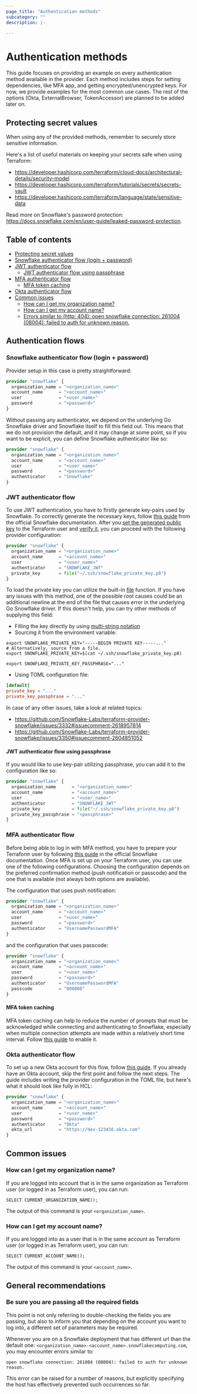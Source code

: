 ```yaml
---
page_title: "Authentication methods"
subcategory: ""
description: |-

---
```

# Authentication methods

This guide focuses on providing an example on every authentication method available in the provider.
Each method includes steps for setting dependencies, like MFA app, and getting encrypted/unencrypted keys.
For now, we provide examples for the most common use cases.
The rest of the options (Okta, ExternalBrowser, TokenAccessor) are planned to be added later on.

[//]: # (TODO: SNOW-1791729)

## Protecting secret values

When using any of the provided methods, remember to securely store sensitive information.

Here's a list of useful materials on keeping your secrets safe when using Terraform:
- https://developer.hashicorp.com/terraform/cloud-docs/architectural-details/security-model
- https://developer.hashicorp.com/terraform/tutorials/secrets/secrets-vault
- https://developer.hashicorp.com/terraform/language/state/sensitive-data

Read more on Snowflake's password protection: https://docs.snowflake.com/en/user-guide/leaked-password-protection.

## Table of contents

* [Protecting secret values](#protecting-secret-values)
* [Snowflake authenticator flow (login + password)](#snowflake-authenticator-flow-login--password)
* [JWT authenticator flow](#jwt-authenticator-flow-)
  * [JWT authenticator flow using passphrase](#jwt-authenticator-flow-using-passphrase)
* [MFA authenticator flow](#mfa-authenticator-flow)
  * [MFA token caching](#mfa-token-caching)
* [Okta authenticator flow](#okta-authenticator-flow)
* [Common issues](#common-issues)
  * [How can I get my organization name?](#how-can-i-get-my-organization-name)
  * [How can I get my account name?](#how-can-i-get-my-account-name)
  * [Errors similar to (http: 404): open snowflake connection: 261004 (08004): failed to auth for unknown reason.](#errors-similar-to-http-404-open-snowflake-connection-261004-08004-failed-to-auth-for-unknown-reason)

## Authentication flows

### Snowflake authenticator flow (login + password)

Provider setup in this case is pretty straightforward:

```terraform
provider "snowflake" {
  organization_name = "<organization_name>"
  account_name      = "<account_name>"
  user              = "<user_name>"
  password          = "<password>"
}
```

Without passing any authenticator, we depend on the underlying Go Snowflake driver and Snowflake itself to fill this field out.
This means that we do not provision the default, and it may change at some point, so if you want to be explicit, you can define Snowflake authenticator like so:

```terraform
provider "snowflake" {
  organization_name = "<organization_name>"
  account_name      = "<account_name>"
  user              = "<user_name>"
  password          = "<password>"
  authenticator     = "Snowflake"
}
```

### JWT authenticator flow 

To use JWT authentication, you have to firstly generate key-pairs used by Snowflake.
To correctly generate the necessary keys, follow [this guide](https://docs.snowflake.com/en/user-guide/key-pair-auth#configuring-key-pair-authentication) from the official Snowflake documentation.
After you [set the generated public key](https://docs.snowflake.com/en/user-guide/key-pair-auth#assign-the-public-key-to-a-snowflake-user) to the Terraform user and [verify it](https://docs.snowflake.com/en/user-guide/key-pair-auth#verify-the-user-s-public-key-fingerprint),
you can proceed with the following provider configuration:

```terraform
provider "snowflake" {
  organization_name = "<organization_name>"
  account_name      = "<account_name>"
  user              = "<user_name>"
  authenticator     = "SNOWFLAKE_JWT"
  private_key       = file("~/.ssh/snowflake_private_key.p8")
}
```

To load the private key you can utilize the built-in [file](https://developer.hashicorp.com/terraform/language/functions/file) function.
If you have any issues with this method, one of the possible root causes could be an additional newline at the end of the file that causes error in the underlying Go Snowflake driver.
If this doesn't help, you can try other methods of supplying this field:
- Filling the key directly by using [multi-string notation](https://developer.hashicorp.com/terraform/language/expressions/strings#heredoc-strings)
- Sourcing it from the environment variable:
```shell
export SNOWFLAKE_PRIVATE_KEY="-----BEGIN PRIVATE KEY-----..."
# Alternatively, source from a file.
export SNOWFLAKE_PRIVATE_KEY=$(cat ~/.ssh/snowflake_private_key.p8)

export SNOWFLAKE_PRIVATE_KEY_PASSPHRASE="..."
```
- Using TOML configuration file:
```toml
[default]
private_key = "..."
private_key_passphrase = "..."
```

In case of any other issues, take a look at related topics:
- https://github.com/Snowflake-Labs/terraform-provider-snowflake/issues/3332#issuecomment-2618957814
- https://github.com/Snowflake-Labs/terraform-provider-snowflake/issues/3350#issuecomment-2604851052

#### JWT authenticator flow using passphrase

If you would like to use key-pair utilizing passphrase, you can add it to the configuration like so:

```terraform
provider "snowflake" {
  organization_name      = "<organization_name>"
  account_name           = "<account_name>"
  user                   = "<user_name>"
  authenticator          = "SNOWFLAKE_JWT"
  private_key            = file("~/.ssh/snowflake_private_key.p8")
  private_key_passphrase = "<passphrase>"
}
```

### MFA authenticator flow

Before being able to log in with MFA method, you have to prepare your Terraform user by following [this guide](https://docs.snowflake.com/en/user-guide/security-mfa) in the official Snowflake documentation.
Once MFA is set up on your Terraform user, you can use one of the following configurations.
Choosing the configuration depends on the preferred confirmation method (push notification or passcode) and the one that is available (not always both options are available).

The configuration that uses push notification:

```terraform
provider "snowflake" {
  organization_name = "<organization_name>"
  account_name      = "<account_name>"
  user              = "<user_name>"
  password          = "<password>"
  authenticator     = "UsernamePasswordMFA"
}
```

and the configuration that uses passcode:

```terraform
provider "snowflake" {
  organization_name = "<organization_name>"
  account_name      = "<account_name>"
  user              = "<user_name>"
  password          = "<password>"
  authenticator     = "UsernamePasswordMFA"
  passcode          = "000000"
}
```

#### MFA token caching

MFA token caching can help to reduce the number of prompts that must be acknowledged while connecting and authenticating to Snowflake, especially when multiple connection attempts are made within a relatively short time interval.
Follow [this guide](https://docs.snowflake.com/en/user-guide/security-mfa#using-mfa-token-caching-to-minimize-the-number-of-prompts-during-authentication-optional) to enable it.

### Okta authenticator flow

To set up a new Okta account for this flow, follow [this guide](https://github.com/Snowflake-Labs/terraform-provider-snowflake/blob/b863d2e79ae6ae021552c4348e3012b8053ede17/pkg/manual_tests/authentication_methods/README.md#okta-authenticator-test).
If you already have an Okta account, skip the first point and follow the next steps.
The guide includes writing the provider configuration in the TOML file, but here's what it should look like fully in HCL:

```terraform
provider "snowflake" {
  organization_name = "<organization_name>"
  account_name      = "<account_name>"
  user              = "<user_name>"
  password          = "<password>"
  authenticator     = "Okta"
  okta_url          = "https://dev-123456.okta.com"
}
```

## Common issues

### How can I get my organization name?

If you are logged into account that is in the same organization as Terraform user (or logged in as Terraform user), you can run:
```snowflake
SELECT CURRENT_ORGANIZATION_NAME();
```
The output of this command is your `<organization_name>`.

### How can I get my account name?

If you are logged into as a user that is in the same account as Terraform user (or logged in as Terraform user), you can run:
```snowflake
SELECT CURRENT_ACCOUNT_NAME();
```
The output of this command is your `<account_name>`.

## General recommendations

### Be sure you are passing all the required fields

This point is not only referring to double-checking the fields you are passing, but also to inform you that depending on the account 
you want to log into, a different set of parameters may be required.

Whenever you are on a Snowflake deployment that has different url than the default one:
`<organization_name>-<account_name>.snowflakecomputing.com`, you may encounter errors similar to:

```text
open snowflake connection: 261004 (08004): failed to auth for unknown reason.
```

This error can be raised for a number of reasons, but explicitly specifying the host has effectively prevented such occurrences so far.
